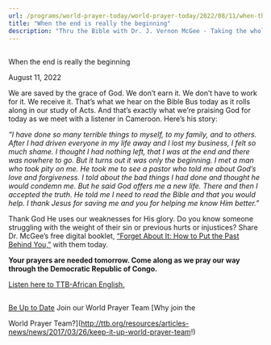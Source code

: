 ```yaml
---
url: /programs/world-prayer-today/world-prayer-today/2022/08/11/when-the-end-is-really-the-beginning
title: "When the end is really the beginning"
description: "Thru the Bible with Dr. J. Vernon McGee - Taking the whole Word to the whole world"
---
```







## 
 When the end is really the beginning


August 11, 2022




We are saved by the grace of God. We don’t earn it. We don’t have to work for it. We receive it. That’s what we hear on the Bible Bus today as it rolls along in our study of Acts. And that’s exactly what we’re praising God for today as we meet with a listener in Cameroon. Here’s his story:

*“I have done so many terrible things to myself, to my family, and to others. After I had driven everyone in my life away and I lost my business, I felt so much shame. I thought I had nothing left, that I was at the end and there was nowhere to go. But it turns out it was only the beginning. I met a man who took pity on me. He took me to see a pastor who told me about God’s love and forgiveness. I told about the bad things I had done and thought he would condemn me. But he said God offers me a new life. There and then I accepted the truth. He told me I need to read the Bible and that you would help. I thank Jesus for saving me and you for helping me know Him better.”*

Thank God He uses our weaknesses for His glory. Do you know someone struggling with the weight of their sin or previous hurts or injustices? Share Dr. McGee’s free digital booklet, [“Forget About It: How to Put the Past Behind You,”](/docs/default-source/Booklets/ttb_forget-about-it.pdf?sfvrsn=d91a1e16_2) with them today.

**Your prayers are needed tomorrow. Come along as we pray our way through the Democratic Republic of Congo.**

[Listen here to TTB-African English.](https://ttb.twr.org/home/day,0422/language,ENG-AFR)







## 




[Be Up to Date](http://feeds.feedburner.com/WorldPrayerToday "World Prayer Today RSS Feed")
Join our World Prayer Team
[Why join the  

World Prayer Team?](http://ttb.org/resources/articles-news/news/2017/03/26/keep-it-up-world-prayer-team!)




